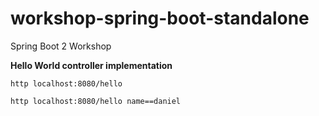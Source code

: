# workshop-spring-boot-standalone
Spring Boot 2 Workshop


**Hello World controller implementation**

`http localhost:8080/hello`

`http localhost:8080/hello name==daniel`